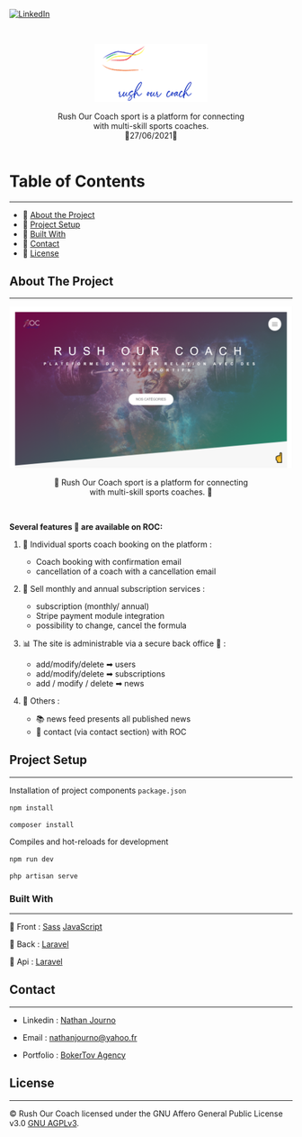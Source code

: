 [![LinkedIn][linkedin-shield]][linkedin-url]

<br />
<p align="center">
  <a href="https://github.com/github_username/repo">
    <img src="public/img/logo-Roc.png" alt="Logo" width="200">
  </a>
</p>
<p align="center">
Rush Our Coach sport is a platform for connecting <br>
with multi-skill sports coaches.
<br />
    📆27/06/2021📆
    <br />
    <br />
</p>


# Table of Contents
<hr>

* 📌 [About the Project](#about-the-project)
* 📌 [Project Setup](project-setup)
* 📌 [Built With](#built-with)
* 📌 [Contact](#contact)
* 📌 [License](#license)

## About The Project
<hr>

![Product Name Screen Shot][product-screenshot]

<p align="center">
📢 Rush Our Coach sport is a platform for connecting <br>
with multi-skill sports coaches. 🥋</p>

<br>

**Several features 📝 are available on ROC:**

1. 📆 Individual sports coach booking on the platform :
    - Coach booking with confirmation email 
    - cancellation of a coach with a cancellation email


2. 📆 Sell monthly and annual subscription services :
    - subscription (monthly/ annual)
    - Stripe payment module integration
    - possibility to change, cancel the formula
    

3. 📊 The site is administrable via a secure back office 🔐 :
    -  add/modify/delete ➡ users
    -  add/modify/delete ➡ subscriptions
    -  add / modify / delete ➡ news


4. 📌 Others :
    - 📚 news feed presents all published news
    - 📜 contact (via contact section) with ROC
    
## Project Setup
<hr>

Installation of project components `package.json`
```
npm install
```
```
composer install
```
Compiles and hot-reloads for development
```
npm run dev
```
```
php artisan serve
```

### Built With 
<hr>

<p>

📌 Front :
    [Sass](https://sass-lang.com/)
    [JavaScript](https://developer.mozilla.org/fr/docs/Web/JavaScript)

📌 Back :
    [Laravel](https://laravel.com/)

📌 Api :
    [Laravel](https://laravel.com/)

</p>

## Contact
<hr>

- Linkedin : [Nathan Journo][linkedin-url]

- Email : nathanjourno@yahoo.fr

- Portfolio : [BokerTov Agency](https://bokertov-agency.com/)

## License
<hr>

© Rush Our Coach licensed under the GNU Affero General Public License v3.0 [GNU AGPLv3](https://opensource.org/licenses/agpl-3.0).

[linkedin-shield]: https://img.shields.io/badge/-LinkedIn-black.svg?style=flat-square&logo=linkedin&colorB=555
[linkedin-url]: https://www.linkedin.com/in/nathan-journo-2a351719a/
[product-screenshot]: public/img/Capture-website.PNG
